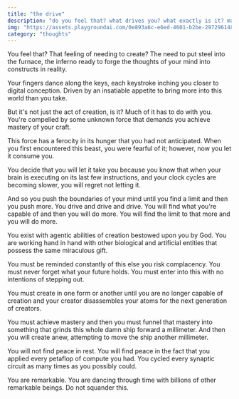 ```yaml
---
title: "the drive"
description: "do you feel that? what drives you? what exactly is it? maybe I should embrace it and see where it leads." 
img: "https://assets.playgroundai.com/0e893a6c-e6ed-4601-b2be-297296148ce3.jpg"
category: "thoughts"
---
```


You feel that? That feeling of needing to create? The need to put steel into the furnace, the inferno ready to forge the thoughts of your mind into constructs in reality.

Your fingers dance along the keys, each keystroke inching you closer to digital conception. Driven by an insatiable appetite to bring more into this world than you take.

But it's not just the act of creation, is it? Much of it has to do with you. You're compelled by some unknown force that demands you achieve mastery of your craft.

This force has a ferocity in its hunger that you had not anticipated. When you first encountered this beast, you were fearful of it; however, now you let it consume you.

You decide that you will let it take you because you know that when your brain is executing on its last few instructions, and your clock cycles are becoming slower, you will regret not letting it.

And so you push the boundaries of your mind until you find a limit and then you push more. You drive and drive and drive. You will find what you're capable of and then you will do more. You will find the limit to that more and you will do more.

You exist with agentic abilities of creation bestowed upon you by God. You are working hand in hand with other biological and artificial entities that possess the same miraculous gift.

You must be reminded constantly of this else you risk complacency. You must never forget what your future holds. You must enter into this with no intentions of stepping out.

You must create in one form or another until you are no longer capable of creation and your creator disassembles your atoms for the next generation of creators.

You must achieve mastery and then you must funnel that mastery into something that grinds this whole damn ship forward a millimeter. And then you will create anew, attempting to move the ship another millimeter.

You will not find peace in rest. You will find peace in the fact that you applied every petaflop of compute you had. You cycled every synaptic circuit as many times as you possibly could.

You are remarkable. You are dancing through time with billions of other remarkable beings. Do not squander this.
